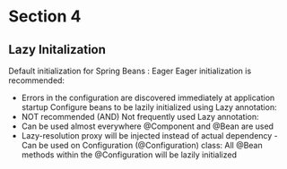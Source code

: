 # Section 4

## Lazy Initalization

Default initialization for Spring Beans : Eager
Eager initialization is recommended:
- Errors in the configuration are discovered immediately at application startup
Configure beans to be lazily initialized using Lazy annotation:
- NOT recommended (AND) Not frequently used
Lazy annotation:
- Can be used almost everywhere @Component and @Bean are used
- Lazy-resolution proxy will be injected instead of actual dependency
-Can be used on Configuration (@Configuration) class:
 All @Bean methods within the @Configuration will be lazily initialized